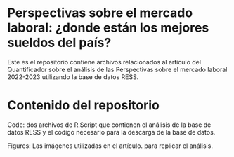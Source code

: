 # Perspectivas sobre el mercado laboral: ¿donde están los mejores sueldos del país?

Este es el repositorio contiene archivos relacionados al artículo del Quantificador sobre el análisis de las Perspectivas sobre el mercado laboral 2022-2023 utilizando la base de datos RESS.

# Contenido del repositorio

Code: dos archivos de R.Script que contienen el análisis  de la base de datos RESS y el código necesario para la descarga de la base de datos.

Figures: Las imágenes utilizadas en el artículo.
para replicar el análisis.

